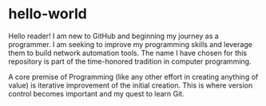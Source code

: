 # hello-world

Hello reader!
I am new to GitHub and beginning my journey as a programmer. I am seeking to improve my programming skills and leverage them to build network automation tools. The name I have chosen for this repository is part of the time-honored tradition in computer programming.

A core premise of Programming (like any other effort in creating anything of value) is iterative improvement of the initial creation. This is where version control becomes important and my quest to learn Git. 
